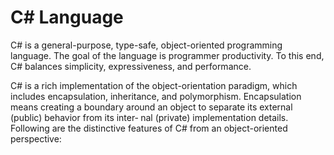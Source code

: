 # C# Language

C# is a general-purpose, type-safe, object-oriented programming language. The goal
of the language is programmer productivity. To this end, C# balances simplicity,
expressiveness, and performance.

C# is a rich implementation of the object-orientation paradigm, which includes
encapsulation, inheritance, and polymorphism. Encapsulation means creating a
boundary around an object to separate its external (public) behavior from its inter‐
nal (private) implementation details. Following are the distinctive features of C#
from an object-oriented perspective:
